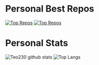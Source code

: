 # Personal Best Repos
[![Top Repos](https://github-readme-stats.vercel.app/api/pin/?username=ValorantAppDevelopers&repo=Valkirie&theme=ayu-mirage&hide_border=true)](https://github.com/ValorantAppDevelopers/Valkirie)
[![Top Repos](https://github-readme-stats.vercel.app/api/pin/?username=ValorantAppDevelopers&repo=Valorant-NET&theme=ayu-mirage&hide_border=true)](https://github.com/ValorantAppDevelopers/Valorant-NET)

# Personal Stats
![Teo230 github stats](https://github-readme-stats.vercel.app/api?username=Teo230&include_all_commits=true&count_private=true&show_icons=true&hide_border=true&theme=ayu-mirage&hide_border=true&hide=prs,contribs)
![Top Langs](https://github-readme-stats.vercel.app/api/top-langs/?username=Teo230&hide_border=true&theme=ayu-mirage&langs_count=2&layout=default&hide_border=true)
